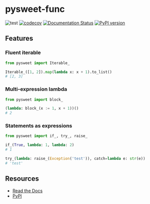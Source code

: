 # pysweet-func

![test](https://github.com/natso26/pysweet-func/actions/workflows/test.yml/badge.svg?branch=main&event=push)
[![codecov](https://codecov.io/gh/natso26/pysweet-func/branch/main/graph/badge.svg)](https://codecov.io/gh/natso26/pysweet-func)
[![Documentation Status](https://readthedocs.org/projects/pysweet-func/badge/?version=latest)](https://pysweet-func.readthedocs.io/en/latest/?badge=latest)
[![PyPI version](https://badge.fury.io/py/pysweet-func.svg)](https://badge.fury.io/py/pysweet-func)

## Features

### Fluent iterable

```python
from pysweet import Iterable_

Iterable_([1, 2]).map(lambda x: x + 1).to_list()
# [2, 3]
```

### Multi-expression lambda

```python
from pysweet import block_

(lambda: block_(x := 1, x + 1))()
# 2
```

### Statements as expressions

```python
from pysweet import if_, try_, raise_

if_(True, lambda: 1, lambda: 2)
# 1

try_(lambda: raise_(Exception('test')), catch=lambda e: str(e))
# 'test'
```

## Resources

- [Read the Docs](https://pysweet-func.readthedocs.io)
- [PyPI](https://pypi.org/project/pysweet-func)
